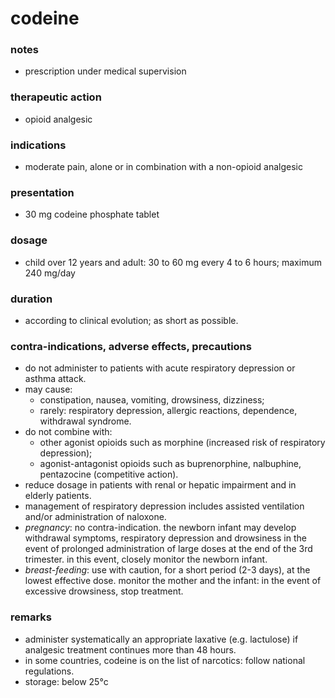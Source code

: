# codeine

### notes
+ prescription under medical supervision

### therapeutic action
+ opioid analgesic

### indications
+ moderate pain, alone or in combination with a non-opioid analgesic

### presentation
+ 30 mg codeine phosphate tablet

### dosage
+ child over 12 years and adult: 30 to 60 mg every 4 to 6 hours; maximum 240 mg/day

### duration
+ according to clinical evolution; as short as possible.

### contra-indications, adverse effects, precautions
+ do not administer to patients with acute respiratory depression or asthma attack.
+ may cause:
    - constipation, nausea, vomiting, drowsiness, dizziness;
    - rarely: respiratory depression, allergic reactions, dependence, withdrawal syndrome.
+ do not combine with:
    - other agonist opioids such as morphine (increased risk of respiratory depression);
    - agonist-antagonist opioids such as buprenorphine, nalbuphine, pentazocine (competitive action).
+ reduce dosage in patients with renal or hepatic impairment and in elderly patients.
+ management of respiratory depression includes assisted ventilation and/or administration of naloxone.
+ *pregnancy*: no contra-indication. the newborn infant may develop withdrawal symptoms, respiratory depression and drowsiness in the event of prolonged administration of large doses at the end of the 3rd trimester. in this event, closely monitor the newborn infant.
+ *breast-feeding*: use with caution, for a short period (2-3 days), at the lowest effective dose. monitor the mother and the infant: in the event of excessive drowsiness, stop treatment.

### remarks
+ administer systematically an appropriate laxative (e.g. lactulose) if analgesic treatment continues more than 48 hours.
+ in some countries, codeine is on the list of narcotics: follow national regulations.
+ storage: below 25°c